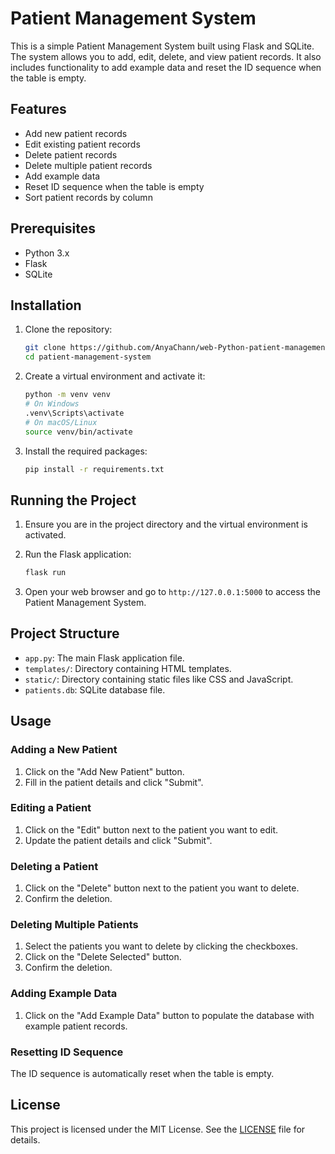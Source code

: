 # Patient Management System

This is a simple Patient Management System built using Flask and SQLite. The system allows you to add, edit, delete, and view patient records. It also includes functionality to add example data and reset the ID sequence when the table is empty.

## Features

- Add new patient records
- Edit existing patient records
- Delete patient records
- Delete multiple patient records
- Add example data
- Reset ID sequence when the table is empty
- Sort patient records by column

## Prerequisites

- Python 3.x
- Flask
- SQLite

## Installation

1. Clone the repository:
    ```sh
    git clone https://github.com/AnyaChann/web-Python-patient-management.git
    cd patient-management-system
    ```

2. Create a virtual environment and activate it:
    ```sh
    python -m venv venv
    # On Windows
    .venv\Scripts\activate
    # On macOS/Linux
    source venv/bin/activate
    ```

3. Install the required packages:
    ```sh
    pip install -r requirements.txt
    ```

## Running the Project

1. Ensure you are in the project directory and the virtual environment is activated.

2. Run the Flask application:
    ```sh
    flask run
    ```

3. Open your web browser and go to `http://127.0.0.1:5000` to access the Patient Management System.

## Project Structure

- `app.py`: The main Flask application file.
- `templates/`: Directory containing HTML templates.
- `static/`: Directory containing static files like CSS and JavaScript.
- `patients.db`: SQLite database file.

## Usage

### Adding a New Patient

1. Click on the "Add New Patient" button.
2. Fill in the patient details and click "Submit".

### Editing a Patient

1. Click on the "Edit" button next to the patient you want to edit.
2. Update the patient details and click "Submit".

### Deleting a Patient

1. Click on the "Delete" button next to the patient you want to delete.
2. Confirm the deletion.

### Deleting Multiple Patients

1. Select the patients you want to delete by clicking the checkboxes.
2. Click on the "Delete Selected" button.
3. Confirm the deletion.

### Adding Example Data

1. Click on the "Add Example Data" button to populate the database with example patient records.

### Resetting ID Sequence

The ID sequence is automatically reset when the table is empty.

## License

This project is licensed under the MIT License. See the [LICENSE](LICENSE) file for details.